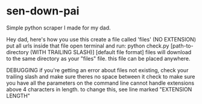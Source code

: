 # sen-down-pai
Simple python scraper I made for my dad.

Hey dad, here's how you use this
create a file called 'files' (NO EXTENSION)
put all urls inside that file
open terminal and run:
python check.py [path-to-directory (WITH TRAILING SLASH)] [default file format]
files will download to the same directory as your "files" file. this file can be placed anywhere.


DEBUGGING
if you're getting an error about files not existing, check your trailing slash and make sure theres no space between it
check to make sure you have all the parameters on the command line
cannot handle extensions above 4 characters in length. to change this, see line marked "EXTENSION LENGTH"
